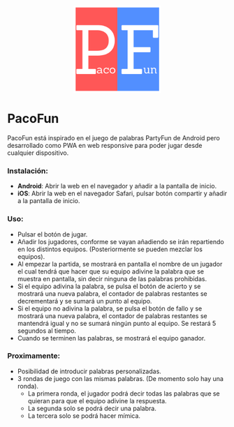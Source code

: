 <p align="center">
  <img style="display: inline; margin: 0 auto; height: 200px; width: 200px;" src="./img/pacofun.png" />
</p>

# PacoFun
PacoFun está inspirado en el juego de palabras PartyFun de Android pero desarrollado como PWA en web responsive para poder jugar desde cualquier dispositivo.

### Instalación:
- **Android**: Abrir la web en el navegador y añadir a la pantalla de inicio.
- **iOS**: Abrir la web en el navegador Safari, pulsar botón compartir y añadir a la pantalla de inicio.

### Uso:
- Pulsar el botón de jugar.
- Añadir los jugadores, conforme se vayan añadiendo se irán repartiendo en los distintos equipos. (Posteriormente se pueden mezclar los equipos).
- Al empezar la partida, se mostrará en pantalla el nombre de un jugador el cual tendrá que hacer que su equipo adivine la palabra que se muestra en pantalla, sin decir ninguna de las palabras prohibidas.
- Si el equipo adivina la palabra, se pulsa el botón de acierto y se mostrará una nueva palabra, el contador de palabras restantes se decrementará y se sumará un punto al equipo.
- Si el equipo no adivina la palabra, se pulsa el botón de fallo y se mostrará una nueva palabra, el contador de palabras restantes se mantendrá igual y no se sumará ningún punto al equipo. Se restará 5 segundos al tiempo.
- Cuando se terminen las palabras, se mostrará el equipo ganador.

### Proximamente:
- Posibilidad de introducir palabras personalizadas.
- 3 rondas de juego con las mismas palabras. (De momento solo hay una ronda).
    - La primera ronda, el jugador podrá decir todas las palabras que se quieran para que el equipo adivine la respuesta.
    - La segunda solo se podrá decir una palabra.
    - La tercera solo se podrá hacer mímica.

